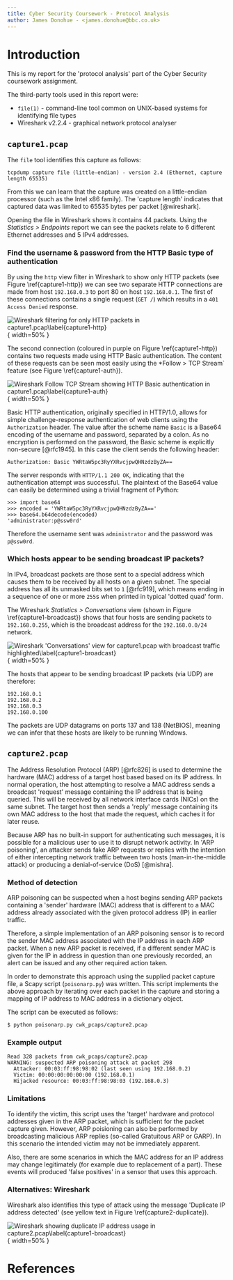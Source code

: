 ```yaml
---
title: Cyber Security Coursework - Protocol Analysis
author: James Donohue - <james.donohue@bbc.co.uk>
---
```


# Introduction

This is my report for the 'protocol analysis' part of the Cyber Security coursework assignment.

The third-party tools used in this report were:

- `file(1)` - command-line tool common on UNIX-based systems for identifying file types
- Wireshark v2.2.4 - graphical network protocol analyser

## `capture1.pcap`

The `file` tool identifies this capture as follows:

    tcpdump capture file (little-endian) - version 2.4 (Ethernet, capture length 65535)

From this we can learn that the capture was created on a little-endian processor (such as the Intel x86 family). The 'capture length' indicates that captured data was limited to 65535 bytes per packet [@wireshark].

Opening the file in Wireshark shows it contains 44 packets. Using the *Statistics > Endpoints* report we can see the packets relate to 6 different Ethernet addresses and 5 IPv4 addresses.

### Find the username & password from the HTTP Basic type of authentication

By using the `http` view filter in Wireshark to show only HTTP packets (see Figure \ref{capture1-http}) we can see two separate HTTP connections are made from host `192.168.0.3` to port 80 on host `192.168.0.1`. The first of these connections contains a single request (`GET /`) which results in a `401 Access Denied` response.

![Wireshark filtering for only HTTP packets in capture1.pcap\label{capture1-http}](capture1-http.png){ width=50% }

The second connection (coloured in purple on Figure \ref{capture1-http}) contains two requests made using HTTP Basic authentication. The content of these requests can be seen most easily using the *Follow > TCP Stream` feature (see Figure \ref{capture1-auth}).

![Wireshark Follow TCP Stream showing HTTP Basic authentication in capture1.pcap\label{capture1-auth}](capture1-auth.png){ width=50% }

Basic HTTP authentication, originally specified in HTTP/1.0, allows for simple challenge-response authentication of web clients using the `Authorization` header. The value after the scheme name `Basic` is a Base64 encoding of the username and password, separated by a colon. As no encryption is performed on the password, the Basic scheme is explicitly non-secure [@rfc1945]. In this case the client sends the following header:

    Authorization: Basic YWRtaW5pc3RyYXRvcjpwQHNzdzByZA==

The server responds with `HTTP/1.1 200 OK`, indicating that the authentication attempt was successful. The plaintext of the Base64 value can easily be determined using a trivial fragment of Python:

    >>> import base64
    >>> encoded = 'YWRtaW5pc3RyYXRvcjpwQHNzdzByZA=='
    >>> base64.b64decode(encoded)
    'administrator:p@ssw0rd'

Therefore the username sent was `administrator` and the password was `p@ssw0rd`.

### Which hosts appear to be sending broadcast IP packets?

In IPv4, broadcast packets are those sent to a special address which causes them to be received by all hosts on a given subnet. The special address has all its unmasked bits set to `1` [@rfc919], which means ending in a sequence of one or more `255`s when printed in typical 'dotted quad' form.

The Wireshark *Statistics > Conversations* view (shown in Figure \ref{capture1-broadcast}) shows that four hosts are sending packets to `192.168.0.255`, which is the broadcast address for the `192.168.0.0/24` network.

![Wireshark 'Conversations' view for capture1.pcap with broadcast traffic highlighted\label{capture1-broadcast}](capture1-broadcast.png){ width=50% }

The hosts that appear to be sending broadcast IP packets (via UDP) are therefore:

    192.168.0.1
    192.168.0.2
    192.168.0.3
    192.168.0.100

The packets are UDP datagrams on ports 137 and 138 (NetBIOS), meaning we can infer that these hosts are likely to be running Windows.

## `capture2.pcap`

The Address Resolution Protocol (ARP) [@rfc826] is used to determine the hardware (MAC) address of a target host based based on its IP address. In normal operation, the host attempting to resolve a MAC address sends a broadcast 'request' message containing the IP address that is being queried. This will be received by all network interface cards (NICs) on the same subnet. The target host then sends a 'reply' message containing its own MAC address to the host that made the request, which caches it for later reuse.

Because ARP has no built-in support for authenticating such messages, it is possible for a malicious user to use it to disrupt network activity. In 'ARP poisoning', an attacker sends fake ARP requests or replies with the intention of either intercepting network traffic between two hosts (man-in-the-middle attack) or producing a denial-of-service (DoS) [@mishra].

### Method of detection

ARP poisoning can be suspected when a host begins sending ARP packets containing a 'sender' hardware (MAC) address that is different to a MAC address already associated with the given protocol address (IP) in earlier traffic.

Therefore, a simple implementation of an ARP poisoning sensor is to record the sender MAC address associated with the IP address in each ARP packet. When a new ARP packet is received, if a different sender MAC is given for the IP in address in question than one previously recorded, an alert can be issued and any other required action taken.

In order to demonstrate this approach using the supplied packet capture file, a Scapy script (`poisonarp.py`) was written. This script implements the above approach by iterating over each packet in the capture and storing a mapping of IP address to MAC address in a dictionary object.

The script can be executed as follows:

    $ python poisonarp.py cwk_pcaps/capture2.pcap

### Example output

    Read 328 packets from cwk_pcaps/capture2.pcap
    WARNING: suspected ARP poisoning attack at packet 298
      Attacker: 00:03:ff:98:98:02 (last seen using 192.168.0.2)
      Victim: 00:00:00:00:00:00 (192.168.0.1)
      Hijacked resource: 00:03:ff:98:98:03 (192.168.0.3)

### Limitations

To identify the victim, this script uses the 'target' hardware and protocol addresses given in the ARP packet, which is sufficient for the packet capture given. However, ARP poisioning can also be performed by broadcasting malicious ARP replies (so-called Gratuitous ARP or GARP). In this scenario the intended victim may not be immediately apparent.

Also, there are some scenarios in which the MAC address for an IP address may change legitimately (for example due to replacement of a part). These events will produced 'false positives' in a sensor that uses this approach.

### Alternatives: Wireshark

Wireshark also identifies this type of attack using the message 'Duplicate IP address detected' (see yellow text in Figure \ref{capture2-duplicate}).

![Wireshark showing duplicate IP address usage in capture2.pcap\label{capture1-broadcast}](capture2-duplicate.png){ width=50% }

# References
